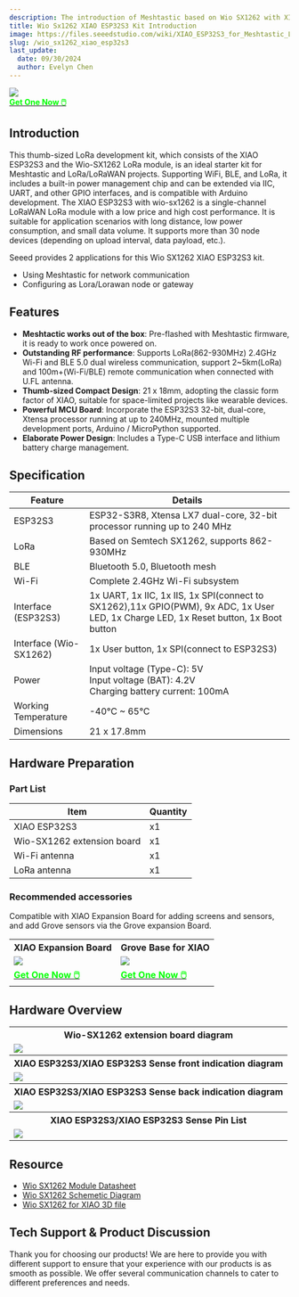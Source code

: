 ```yaml
---
description: The introduction of Meshtastic based on Wio SX1262 with XIAO esp32s3 module
title: Wio Sx1262 XIAO ESP32S3 Kit Introduction
image: https://files.seeedstudio.com/wiki/XIAO_ESP32S3_for_Meshtastic_LoRa/2.png
slug: /wio_sx1262_xiao_esp32s3
last_update:
  date: 09/30/2024
  author: Evelyn Chen
---
```



<div style={{textAlign:'center'}}><img src="https://files.seeedstudio.com/wiki/XIAO_ESP32S3_for_Meshtastic_LoRa/2.png" style={{width:600, height:'auto'}}/></div>

<div class="get_one_now_container" style={{textAlign: 'center'}}>
    <a class="get_one_now_item" href="https://www.seeedstudio.com/Wio-SX1262-with-XIAO-ESP32S3-p-5982.html">
            <strong><span><font color={'FFFFFF'} size={"4"}> Get One Now 🖱️</font></span></strong>
    </a>
</div>

## Introduction

This thumb-sized LoRa development kit, which consists of the XIAO ESP32S3 and the Wio-SX1262 LoRa module, is an ideal starter kit for Meshtastic and LoRa/LoRaWAN projects. Supporting WiFi, BLE, and LoRa, it includes a built-in power management chip and can be extended via IIC, UART, and other GPIO interfaces, and is compatible with Arduino development.
The XIAO ESP32S3 with wio-sx1262 is a single-channel LoRaWAN LoRa module with a low price and high cost performance. It is suitable for application scenarios with long distance, low power consumption, and small data volume. It supports more than 30 node devices (depending on upload interval, data payload, etc.).

Seeed provides 2 applications for this Wio SX1262 XIAO ESP32S3 kit. 
- Using Meshtastic for network communication
- Configuring as Lora/Lorawan node or gateway

## Features

* **Meshtactic works out of the box**: Pre-flashed with Meshtastic firmware, it is ready to work once powered on.
* **Outstanding RF performance**: Supports LoRa(862-930MHz)  2.4GHz Wi-Fi and BLE 5.0 dual wireless communication, support 2~5km(LoRa) and 100m+(Wi-Fi/BLE) remote communication when connected with U.FL antenna.
* **Thumb-sized Compact Design**: 21 x 18mm, adopting the classic form factor of XIAO, suitable for space-limited projects like wearable devices.
* **Powerful MCU Board**: Incorporate the ESP32S3 32-bit, dual-core, Xtensa processor running at up to 240MHz, mounted multiple development ports, Arduino / MicroPython supported.
* **Elaborate Power Design**: Includes a Type-C USB interface and lithium battery charge management.



## Specification


| Feature | Details |
| ---- | ---- |
| ESP32S3 | ESP32-S3R8, Xtensa LX7 dual-core, 32-bit processor running up to 240 MHz |
| LoRa | Based on Semtech SX1262, supports 862-930MHz |
| BLE | Bluetooth 5.0, Bluetooth mesh |
| Wi-Fi | Complete 2.4GHz Wi-Fi subsystem |
| Interface (ESP32S3) | 1x UART, 1x IIC, 1x IIS, 1x SPI(connect to SX1262),11x GPIO(PWM), 9x ADC, 1x User LED, 1x Charge LED, 1x Reset button, 1x Boot button |
| Interface (Wio-SX1262) | 1x User button, 1x SPI(connect to ESP32S3) |
| Power | Input voltage (Type-C): 5V <br/> Input voltage (BAT): 4.2V <br/> Charging battery current: 100mA |
| Working Temperature | -40°C ~ 65°C |
| Dimensions | 21 x 17.8mm |


## Hardware Preparation


### Part List

| Item | Quantity |
| ---- | ---- |
| XIAO ESP32S3 | x1 |
| Wio-SX1262 extension board | x1 |
| Wi-Fi antenna | x1 |
| LoRa antenna | x1 |

### Recommended accessories

Compatible with XIAO Expansion Board for adding screens and sensors, and add Grove sensors via the Grove expansion Board.

<div class="table-center">
  <table align="center">
    <tr>
      <th>XIAO Expansion Board</th>
      <th>Grove Base for XIAO</th>
    </tr>
    <tr>
      <td><div style={{textAlign:'center'}}><img src="https://files.seeedstudio.com/wiki/XIAO_ESP32S3_for_Meshtastic_LoRa/1.png" style={{width:250, height:'auto'}}/></div></td>
      <td><div style={{textAlign:'center'}}><img src="https://files.seeedstudio.com/wiki/XIAO_ESP32S3_for_Meshtastic_LoRa/8.png" style={{width:250, height:'auto'}}/></div></td>
    </tr>
    <tr>
      <td><div class="get_one_now_container" style={{textAlign: 'center'}}>
        <a class="get_one_now_item" href="https://www.seeedstudio.com/Seeeduino-XIAO-Expansion-board-p-4746.html">
        <strong><span><font color={'FFFFFF'} size={"4"}> Get One Now 🖱️</font></span></strong>
        </a>
      </div></td>
      <td><div class="get_one_now_container" style={{textAlign: 'center'}}>
        <a class="get_one_now_item" href="https://www.seeedstudio.com/Grove-Shield-for-Seeeduino-XIAO-p-4621.html">
        <strong><span><font color={'FFFFFF'} size={"4"}> Get One Now 🖱️</font></span></strong>
        </a>
      </div></td>
    </tr>
  </table>
</div>

## Hardware Overview

<table align="center">
  <tr>
	    <th>Wio-SX1262 extension board diagram</th>
	</tr>
    <tr>
	    <td><div style={{textAlign:'center'}}><img src="https://files.seeedstudio.com/wiki/XIAO_ESP32S3_for_Meshtastic_LoRa/10.png" style={{width:700, height:'auto'}}/></div></td>
	</tr>
	<tr>
	    <th>XIAO ESP32S3/XIAO ESP32S3 Sense front indication diagram</th>
	</tr>
	<tr>
	    <td><div style={{textAlign:'center'}}><img src="https://files.seeedstudio.com/wiki/SeeedStudio-XIAO-ESP32S3/img/front-indication.png" style={{width:700, height:'auto'}}/></div></td>
	</tr>
    <tr>
	    <th>XIAO ESP32S3/XIAO ESP32S3 Sense back indication diagram</th>
	</tr>
    <tr>
	    <td><div style={{textAlign:'center'}}><img src="https://files.seeedstudio.com/wiki/SeeedStudio-XIAO-ESP32S3/img/back-indication.png" style={{width:700, height:'auto'}}/></div></td>
	</tr>
    <tr>
	    <th>XIAO ESP32S3/XIAO ESP32S3 Sense Pin List</th>
	</tr>
    <tr>
	    <td><div style={{textAlign:'center'}}><img src="https://files.seeedstudio.com/wiki/SeeedStudio-XIAO-ESP32S3/img/2.jpg" style={{width:700, height:'auto'}}/></div></td>
	</tr>
</table>

## Resource

* [Wio SX1262 Module Datasheet](https://files.seeedstudio.com/products/SenseCAP/Wio_SX1262/Wio-SX1262_Module_Datasheet.pdf)
* [Wio SX1262 Schemetic Diagram](https://files.seeedstudio.com/products/SenseCAP/Wio_SX1262/Schematic_Diagram_Wio-SX1262_for_XIAO.pdf)
* [Wio SX1262 for XIAO 3D file](https://files.seeedstudio.com/products/SenseCAP/Wio_SX1262/Wio-SX1262_for_XIAO_3D_file.rar)

## Tech Support & Product Discussion

Thank you for choosing our products! We are here to provide you with different support to ensure that your experience with our products is as smooth as possible. We offer several communication channels to cater to different preferences and needs.

<div class="table-center">
  <div class="button_tech_support_container">
  <a href="https://forum.seeedstudio.com/" class="button_forum"></a> 
  <a href="https://www.seeedstudio.com/contacts" class="button_email"></a>
  </div>

  <div class="button_tech_support_container">
  <a href="https://discord.gg/eWkprNDMU7" class="button_discord"></a> 
  <a href="https://github.com/Seeed-Studio/wiki-documents/discussions/69" class="button_discussion"></a>
  </div>
</div>